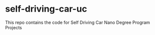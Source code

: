 # self-driving-car-uc
This repo contains the code for Self Driving Car Nano Degree Program Projects
